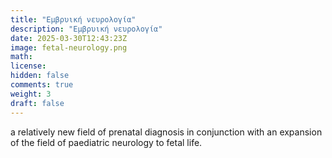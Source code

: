 ```yaml
---
title: "Εμβρυική νευρολογία"
description: "Εμβρυική νευρολογία"
date: 2025-03-30T12:43:23Z
image: fetal-neurology.png
math: 
license: 
hidden: false
comments: true
weight: 3
draft: false
---
```


a relatively new field of prenatal diagnosis in conjunction with an expansion of the field of paediatric neurology to fetal life.